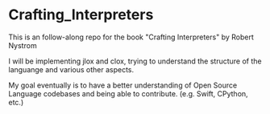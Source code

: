 # Crafting_Interpreters

This is an follow-along repo for the book "Crafting Interpreters" by Robert Nystrom

I will be implementing jlox and clox, trying to understand the structure of the languange and various other aspects.

My goal eventually is to have a better understanding of Open Source Language codebases and being able to contribute. (e.g. Swift, CPython, etc.)
